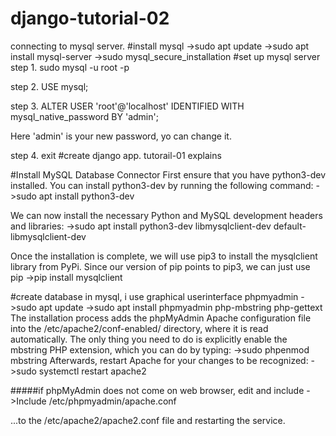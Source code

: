 # django-tutorial-02
connecting to mysql server.
#install mysql
->sudo apt update
->sudo apt install mysql-server
->sudo mysql_secure_installation
#set up mysql server
step 1. sudo mysql -u root -p

step 2. USE mysql;

step 3. ALTER USER 'root'@'localhost' IDENTIFIED WITH mysql_native_password BY 'admin';

Here 'admin' is your new password, yo can change it.

step 4. exit
#create django app. tutorail-01 explains

#Install MySQL Database Connector
First ensure that you have python3-dev installed.
 You can install python3-dev by running the following command:
 ->sudo apt install python3-dev

 We can now install the necessary Python and MySQL development headers and libraries:
 ->sudo apt install python3-dev libmysqlclient-dev default-libmysqlclient-dev

Once the installation is complete, we will use pip3 to install the mysqlclient library from PyPi. Since our version of pip points to pip3, we can just use pip
->pip install mysqlclient

#create database in mysql, i use graphical userinterface phpmyadmin
->sudo apt update
->sudo apt install phpmyadmin php-mbstring php-gettext
The installation process adds the phpMyAdmin Apache configuration file into the /etc/apache2/conf-enabled/ directory, where it is read automatically. The only thing you need to do is explicitly enable the mbstring PHP extension, which you can do by typing:
->sudo phpenmod mbstring
Afterwards, restart Apache for your changes to be recognized:
->sudo systemctl restart apache2

#####if phpMyAdmin does not come on web browser,
edit and include
->Include /etc/phpmyadmin/apache.conf

...to the /etc/apache2/apache2.conf file and restarting the service.
